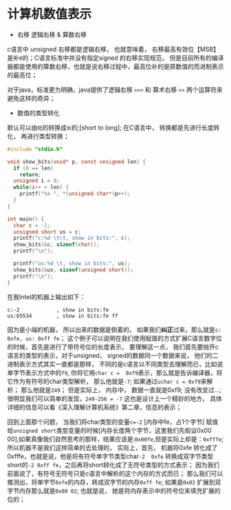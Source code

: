 # 计算机数值表示

- 右移 逻辑右移 & 算数右移

c语言中 unsigned 右移都是逻辑右移， 也就意味着， 右移最高有效位【MSB】是补`0`的；C语言标准中并没有指定signed 的右移实现规范， 但是目前所有的编译器都是使用的算数右移，也就是说右移过程中，最高位补的是原数值的而进制表示的最高位；

对于java，标准更为明确，java提供了逻辑右移 `>>>` 和 算术右移 `>>` 两个运算符来避免这样的奇异；


- 数值的类型转化

默认可以由`短`的转换成`长`的;[short to long]; 在C语言中， 转换都是先进行长度转化， 再进行类型转换；
```c
#include "stdio.h"

void show_bits(void* p, const unsigned len) {
  if (0 == len)
    return;
  unsigned i = 0;
  while(i++ < len) {
    printf("%x ", *(unsigned char*)p++);
  }
}

int main() {
  char c = -2;
  unsigned short us = c;
  printf("c:%d \t\t, show in bits:", c);
  show_bits(&c, sizeof(char));
  printf("\n");

  printf("us:%d \t, show in bits:", us);
  show_bits(&us, sizeof(unsigned short));
  printf("\n");
}
```

在我Intel的机器上输出如下：
```shell
c:-2            , show in bits:fe
us:65534        , show in bits:fe ff
```
因为是小端的机器， 所以出来的数据是倒着的， 如果我们**纠正**过来，那么就是`c: 0xfe, us: 0xff fe`； 这个例子可以说明在我们使用赋值的方式扩展C语言数字位的时候，首先是进行了带符号位的长度表示， 要理解这一点， 我们首先要抛开c语言的类型的表示，对于unsigned， signed的数据同一个数据来说， 他们的二进制表示方式其实一直都是那样， 不同的是c语言以不同类型去理解而已，比如说单字节表示方式中的`f9`, 你将它用`char c =  0xf9`表示，那么就是告诉编译器，将它作为有符号的char类型解析， 那么他就是`-7`; 如果通过`uchar c = 0xf9`来解析； 那么他就是`249`； 但是实际上， 内存中， 数据一直就是0xf9; 没有改变过...; 很明显我们可以简单的发现，`249-256 = -7` 这也是设计上一个精妙的地方， 具体详细的信息可以看《深入理解计算机系统》第二章，信息的表示；

回到上面那个问题， 当我们将char类型的变量`c=-2` [内存中fe，占1个字节] 赋值给`unsigned short`类型变量的时候[内存长度两个字节，这里我们先假设0x00 00];如果真像我们自然思考的那样，结果应该是:`0x00fe`,但是实际上却是：`0xfffe`; 所以机器不是我们这样简单的去处理的， 实际上，首先， 机器将0xfe 转化成了 0xfffe，也就是说，他是将有符号单字节类型char`-2  0xfe` 转换成双字节类型short的`-2 0xff fe`，之后再将short转化成了无符号类型的方式表示； 因为我们前面说了，有符号无符号只是c语言中解析的这个内存的方式而已； 那么我们可以推测出，将单字节`0xfe`的内存，转成双字节的内存`0xff fe`; 如果是`0x02` 扩展到双字节内存那么就是`0x00 02`; 也就是说， 她是将内存表示中的符号位来填充扩展的位的；